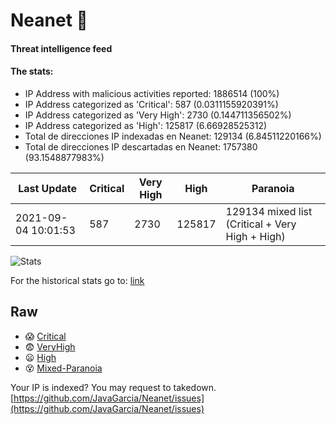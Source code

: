 # Neanet :hocho:
#### Threat intelligence feed
#### The stats:

- IP Address with malicious activities reported: 1886514 (100%)
- IP Address categorized as 'Critical':  587 (0.0311155920391%)
- IP Address categorized as 'Very High':  2730 (0.144711356502%)
- IP Address categorized as 'High':  125817 (6.66928525312)
- Total de direcciones IP indexadas en Neanet:  129134 (6.84511220166%)
- Total de direcciones IP descartadas en Neanet:  1757380 (93.1548877983%)

| Last Update | Critical | Very High | High | Paranoia |
| --- | --- | --- | --- | --- |
| 2021-09-04 10:01:53 | 587 | 2730 | 125817 | 129134 mixed list (Critical + Very High + High)|

![Stats](https://docs.google.com/spreadsheets/d/e/2PACX-1vSnaNMIXVabIpDJjufMlzH7poXnshF3mgd8Is1g9ytUEzVsP5my4Trn8f-xkoLLQ38xpL3HtmUexLo6/pubchart?oid=501124687&format=image)

For the historical stats go to: [link](/stats.csv)
## Raw
- :scream: [Critical](https://raw.githubusercontent.com/JavaGarcia/Neanet/master/blacklists/neanet_critical.txt)
- :fearful: [VeryHigh](https://raw.githubusercontent.com/JavaGarcia/Neanet/master/blacklists/neanet_veryHigh.txtt)
- :frowning: [High](https://raw.githubusercontent.com/JavaGarcia/Neanet/master/blacklists/neanet_high.txt)
- :dizzy_face: [Mixed-Paranoia](https://raw.githubusercontent.com/JavaGarcia/Neanet/master/blacklists/neanet_all.txt)


Your IP is indexed? You may request to takedown. [https://github.com/JavaGarcia/Neanet/issues](https://github.com/JavaGarcia/Neanet/issues)
















































































































































































































































































































































































































































































































































































































































































































































































































































































































































































































































































































































































































































































































































































































































































































































































































































































































































































































































































































































































































































































































































































































































































































































































































































































































































































































































































































































































































































































































































































































































































































































































































































































































































































































































































































































































































































































































































































































































































































































































































































































































































































































































































































































































































































































































































































































































































































































































































































































































































































































































































































































































































































































































































































































































































































































































































































































































































































































































































































































































































































































































































































































































































































































































































































































































































































































































































































































































































































































































































































































































































































































































































































































































































































































































































































































































































































































































































































































































































































































































































































































































































































































































































































































































































































































































































































































































































































